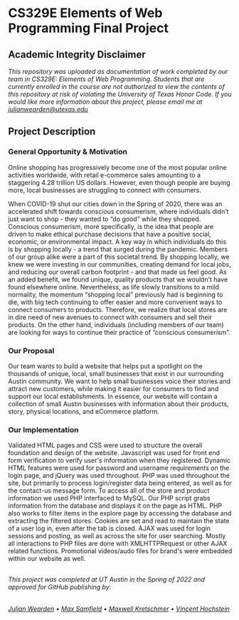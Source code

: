 # CS329E Elements of Web Programming Final Project

## Academic Integrity Disclaimer

*This repository was uploaded as documentation of work completed by our team in CS329E: Elements of Web Programming. Students that are currently enrolled in the course are not authorized to view the contents of this repository at risk of violating the University of Texas Honor Code. If you would like more information about this project, please email me at julianwearden@utexas.edu*

## Project Description

### General Opportunity & Motivation
 Online shopping has progressively become one of the most popular online activities worldwide, with retail e-commerce sales amounting to a staggering 4.28 trillion US dollars. However, even though people are buying more, local businesses are struggling to connect with consumers. 

 When COVID-19 shut our cities down in the Spring of 2020, there was an accelerated shift towards conscious consumerism, where individuals didn’t just want to shop - they wanted to “do good” while they shopped. Conscious consumerism, more specifically, is the idea that people are driven to make ethical purchase decisions that have a positive social, economic, or environmental impact. A key way in which individuals do this is by shopping locally - a trend that surged during the pandemic. Members of our group alike were a part of this societal trend. By shopping locally, we knew we were investing in our communities, creating demand for local jobs, and reducing our overall carbon footprint - and that made us feel good. As an added benefit, we found unique, quality products that we wouldn’t have found elsewhere online. Nevertheless, as life slowly transitions to a mild normality, the momentum “shopping local” previously had is beginning to die, with big tech continuing to offer easier and more convenient ways to connect consumers to products. Therefore, we realize that local stores are in dire need of new avenues to connect with consumers and sell their products. On the other hand, individuals (including members of our team) are looking for ways to continue their practice of “conscious consumerism”.

### Our Proposal
Our team wants to build a website that helps put a spotlight on the thousands of unique, local, small businesses that exist in our surrounding Austin community. We want to help small businesses voice their stories and attract new customers, while making it easier for consumers to find and support our local establishments. In essence, our website will contain a collection of small Austin businesses with information about their products, story, physical locations, and eCommerce platform.

### Our Implementation 
Validated HTML pages and CSS were used to structure the overall foundation and design of the website. Javascript was used for front end form verification to verify user's information when they registered. Dynamic HTML features were used for password and username requirements on the login page, and jQuery was used throughout. PHP was used throughout the site, but primarily to process login/register data being entered, as well as for the contact-us message form. To access all of the store and product information we used PHP interfaced to MySQL. Our PHP script grabs information from the database and displays it on the page as HTML. PHP also works to filter items in the explore page by accessing the database and extracting the filtered stores. Cookies are set and read to maintain the state of a user log in, even after the tab is closed. AJAX was used for login sessions and posting, as well as across the site for user searching. Mostly all interactions to PHP files are done with XMLHTTPRequest or other AJAX related functions. Promotional videos/audo files for brand's were embedded within our website as well.


##
###### This project was completed at UT Austin in the Spring of 2022 and approved for GitHub publishing by: 
###### <a href="mailto:julianwearden@utexas.edu">Julian Wearden</a> • <a href="mailto:JoeySamfield@gmail.com">Max Samfield</a> • <a href="mailto:maxwellkret@gmail.com">Maxwell Kretschmer</a> • <a href="mailto:vlh546@utexas.edu">Vincent Hochstein</a>

